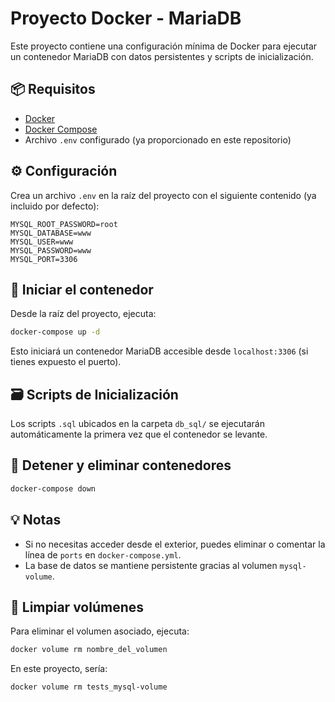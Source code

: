 # Proyecto Docker - MariaDB

Este proyecto contiene una configuración mínima de Docker para ejecutar un contenedor MariaDB con datos persistentes y scripts de inicialización.

## 📦 Requisitos

- [Docker](https://www.docker.com/)
- [Docker Compose](https://docs.docker.com/compose/)
- Archivo `.env` configurado (ya proporcionado en este repositorio)

## ⚙️ Configuración

Crea un archivo `.env` en la raíz del proyecto con el siguiente contenido (ya incluido por defecto):

```env
MYSQL_ROOT_PASSWORD=root
MYSQL_DATABASE=www
MYSQL_USER=www
MYSQL_PASSWORD=www
MYSQL_PORT=3306
```

## 🚀 Iniciar el contenedor

Desde la raíz del proyecto, ejecuta:

```bash
docker-compose up -d
```

Esto iniciará un contenedor MariaDB accesible desde `localhost:3306` (si tienes expuesto el puerto).

## 🗃️ Scripts de Inicialización

Los scripts `.sql` ubicados en la carpeta `db_sql/` se ejecutarán automáticamente la primera vez que el contenedor se levante.

## 🛑 Detener y eliminar contenedores

```bash
docker-compose down
```

## 💡 Notas

- Si no necesitas acceder desde el exterior, puedes eliminar o comentar la línea de `ports` en `docker-compose.yml`.
- La base de datos se mantiene persistente gracias al volumen `mysql-volume`.

## 🧹 Limpiar volúmenes

Para eliminar el volumen asociado, ejecuta:

```bash
docker volume rm nombre_del_volumen
```

En este proyecto, sería:

```bash
docker volume rm tests_mysql-volume
```